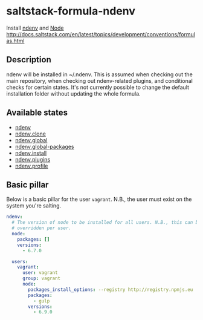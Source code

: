 # saltstack-formula-ndenv
Install [ndenv](https://github.com/riywo/ndenv) and [Node](https://nodejs.org/en/)
http://docs.saltstack.com/en/latest/topics/development/conventions/formulas.html

## Description
ndenv will be installed in ~/.ndenv. This is assumed when checking out the main
repository, when checking out ndenv-related plugins, and conditional checks for
certain states. It's not currently possible to change the default installation
folder without updating the whole formula.

## Available states

  - [ndenv](#ndenv)
  - [ndenv.clone](#ndenv.clone)
  - [ndenv.global](#ndenv.global)
  - [ndenv.global-packages](#ndenv.global-packages)
  - [ndenv.install](#ndenv.install)
  - [ndenv.plugins](#ndenv.plugins)
  - [ndenv.profile](#ndenv.profile)

## Basic pillar
Below is a basic pillar for the user `vagrant`. N.B., the user must exist on the
system you're salting.

```yaml
ndenv:
  # The version of node to be installed for all users. N.B., this can be
  # overridden per user.
  node:
    packages: []
    versions:
      - 6.7.0

  users:
    vagrant:
      user: vagrant
      group: vagrant
      node:
        packages_install_options: --registry http://registry.npmjs.eu
        packages:
          - gulp
        versions:
          - 6.9.0
```
